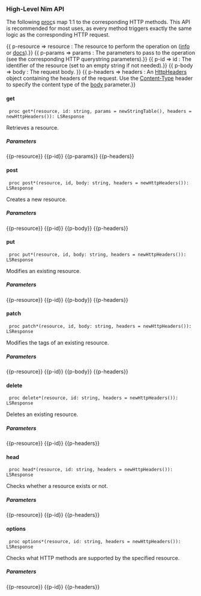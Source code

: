 ### High-Level Nim API

The following [proc](class:kwd)s map 1:1 to the corresponding HTTP methods. This API is recommended for most uses, as every method triggers exactly the same logic as the corresponding HTTP request.

{{ p-resource => resource
: The resource to perform the operation on ([info](class:kwd) or [docs](class:kwd)).}}
{{ p-params => params
: The parameters to pass to the operation (see the corresponding HTTP querystring parameters).}}
{{ p-id => id 
: The identifier of the resource (set to an empty string if not needed).}}
{{ p-body => body
: The request body. }}
{{ p-headers => headers 
: An [HttpHeaders](class:kwd) object containing the headers of the request. Use the [Content-Type](class:kwd) header to specify the content type of the [body](class:kwd) parameter.}}

#### get

     proc get*(resource, id: string, params = newStringTable(), headers = newHttpHeaders()): LSResponse

Retrieves a resource.

##### Parameters

{{p-resource}}
{{p-id}}
{{p-params}}
{{p-headers}}

#### post

     proc post*(resource, id, body: string, headers = newHttpHeaders()): LSResponse

Creates a new resource.

##### Parameters

{{p-resource}}
{{p-id}}
{{p-body}}
{{p-headers}}

#### put

     proc put*(resource, id, body: string, headers = newHttpHeaders()): LSResponse

Modifies an existing resource.

##### Parameters

{{p-resource}}
{{p-id}}
{{p-body}}
{{p-headers}}

#### patch

     proc patch*(resource, id, body: string, headers = newHttpHeaders()): LSResponse

Modifies the tags of an existing resource.

##### Parameters

{{p-resource}}
{{p-id}}
{{p-body}}
{{p-headers}}

#### delete

     proc delete*(resource, id: string, headers = newHttpHeaders()): LSResponse

Deletes an existing resource.

##### Parameters

{{p-resource}}
{{p-id}}
{{p-headers}}

#### head

     proc head*(resource, id: string, headers = newHttpHeaders()): LSResponse

Checks whether a resource exists or not.

##### Parameters

{{p-resource}}
{{p-id}}
{{p-headers}}

#### options

     proc options*(resource, id: string, headers = newHttpHeaders()): LSResponse

Checks what HTTP methods are supported by the specified resource.

##### Parameters

{{p-resource}}
{{p-id}}
{{p-headers}}

